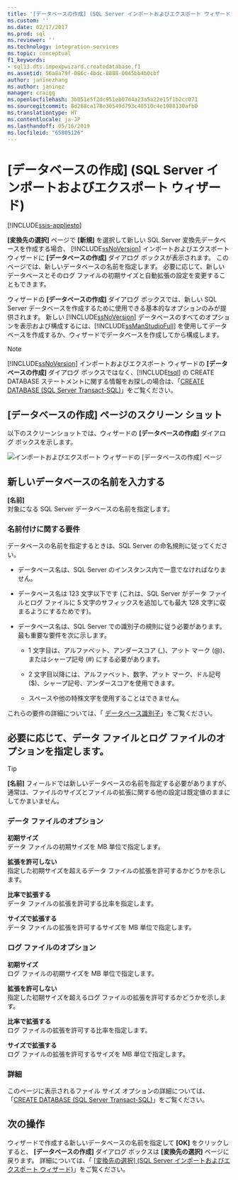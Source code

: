 ```yaml
---
title: '[データベースの作成] (SQL Server インポートおよびエクスポート ウィザード) | Microsoft Docs'
ms.custom: ''
ms.date: 02/17/2017
ms.prod: sql
ms.reviewer: ''
ms.technology: integration-services
ms.topic: conceptual
f1_keywords:
- sql13.dts.impexpwizard.createdatabase.f1
ms.assetid: 56a8a79f-086c-4bdc-8888-0045bb4b0cbf
author: janinezhang
ms.author: janinez
manager: craigg
ms.openlocfilehash: 3b051e5f2dc951eb07d4a23a5a22e15f1b2cc071
ms.sourcegitcommit: 8d288ca178e30549d793c40510c4e1988130afb0
ms.translationtype: HT
ms.contentlocale: ja-JP
ms.lasthandoff: 05/16/2019
ms.locfileid: "65805126"
---
```

# <a name="create-database-sql-server-import-and-export-wizard"></a>[データベースの作成] (SQL Server インポートおよびエクスポート ウィザード)

[!INCLUDE[ssis-appliesto](../../includes/ssis-appliesto-ssvrpluslinux-asdb-asdw-xxx.md)]


**[変換先の選択]** ページで **[新規]** を選択して新しい SQL Server 変換先データベースを作成する場合、 [!INCLUDE[ssNoVersion](../../includes/ssnoversion-md.md)] インポートおよびエクスポート ウィザードに **[データベースの作成]** ダイアログ ボックスが表示されます。 このページでは、新しいデータベースの名前を指定します。 必要に応じて、新しいデータベースとそのログ ファイルの初期サイズと自動拡張の設定を変更することもできます。 

ウィザードの **[データベースの作成]** ダイアログ ボックスでは、新しい SQL Server データベースを作成するために使用できる基本的なオプションのみが提供されます。 新しい [!INCLUDE[ssNoVersion](../../includes/ssnoversion-md.md)] データベースのすべてのオプションを表示および構成するには、[!INCLUDE[ssManStudioFull](../../includes/ssmanstudiofull-md.md)] を使用してデータベースを作成するか、ウィザードでデータベースを作成してから構成します。 

> [!NOTE]
> [!INCLUDE[ssNoVersion](../../includes/ssnoversion-md.md)] インポートおよびエクスポート ウィザードの **[データベースの作成]** ダイアログ ボックスではなく、[!INCLUDE[tsql](../../includes/tsql-md.md)] の CREATE DATABASE ステートメントに関する情報をお探しの場合は、「[CREATE DATABASE (SQL Server Transact-SQL)](../../t-sql/statements/create-database-sql-server-transact-sql.md)」をご覧ください。  

## <a name="screen-shot-of-the-create-database-page"></a>[データベースの作成] ページのスクリーン ショット  
以下のスクリーンショットでは、ウィザードの **[データベースの作成]** ダイアログ ボックスを示します。  

![インポートおよびエクスポート ウィザードの [データベースの作成] ページ](../../integration-services/import-export-data/media/create-database.png "インポートおよびエクスポート ウィザードの [データベースの作成] ページ")  

## <a name="provide-a-name-for-the-new-database"></a>新しいデータベースの名前を入力する  
**[名前]**  
 対象になる SQL Server データベースの名前を指定します。
 
### <a name="naming-requirements"></a>名前付けに関する要件
データベースの名前を指定するときは、SQL Server の命名規則に従ってください。  
  
-   データベース名は、SQL Server のインスタンス内で一意でなければなりません。  
  
-   データベース名は 123 文字以下です (これは、SQL Server がデータ ファイルとログ ファイルに 5 文字のサフィックスを追加しても最大 128 文字に収まるようにするためです)。  
  
-   データベース名は、SQL Server での識別子の規則に従う必要があります。 最も重要な要件を次に示します。  
  
    -   1 文字目は、アルファベット、アンダースコア (_)、アット マーク (@)、またはシャープ記号 (#) にする必要があります。  
  
    -   2 文字目以降には、アルファベット、数字、アット マーク、ドル記号 ($)、シャープ記号、アンダースコアを使用できます。  
  
    -   スペースや他の特殊文字を使用することはできません。  
  
これらの要件の詳細については、「 [データベース識別子](../../relational-databases/databases/database-identifiers.md)」をご覧ください。  

## <a name="optionally-specify-data-file-and-log-file-options"></a>必要に応じて、データ ファイルとログ ファイルのオプションを指定します。

> [!TIP]
> **[名前]** フィールドでは新しいデータベースの名前を指定する必要がありますが、通常は、ファイルのサイズとファイルの拡張に関する他の設定は既定値のままにしてかまいません。

### <a name="data-file-options"></a>データ ファイルのオプション  
 **初期サイズ**  
 データ ファイルの初期サイズを MB 単位で指定します。  
  
 **拡張を許可しない**  
 指定した初期サイズを超えるデータ ファイルの拡張を許可するかどうかを示します。  
  
 **比率で拡張する**  
 データ ファイルの拡張を許可する比率を指定します。  
  
 **サイズで拡張する**  
 データ ファイルの拡張を許可するサイズを MB 単位で指定します。  
  
### <a name="log-file-options"></a>ログ ファイルのオプション  
 **初期サイズ**  
 ログ ファイルの初期サイズを MB 単位で指定します。  
  
 **拡張を許可しない**  
 指定した初期サイズを超えるログ ファイルの拡張を許可するかどうかを示します。  
  
 **比率で拡張する**  
 ログ ファイルの拡張を許可する比率を指定します。  
  
 **サイズで拡張する**  
 ログ ファイルの拡張を許可するサイズを MB 単位で指定します。  

### <a name="more-info"></a>詳細
このページに表示されるファイル サイズ オプションの詳細については、「[CREATE DATABASE (SQL Server Transact-SQL)](../../t-sql/statements/create-database-sql-server-transact-sql.md)」をご覧ください。 

## <a name="whats-next"></a>次の操作  
 ウィザードで作成する新しいデータベースの名前を指定して **[OK]** をクリックしすると、 **[データベースの作成]** ダイアログ ボックスは **[変換先の選択]** ページに戻ります。 詳細については、「 [[変換先の選択] (SQL Server インポートおよびエクスポート ウィザード)](../../integration-services/import-export-data/choose-a-destination-sql-server-import-and-export-wizard.md)」をご覧ください。  

